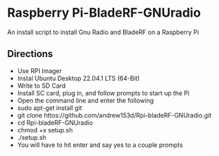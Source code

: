 # Raspberry Pi-BladeRF-GNUradio
An install script to install Gnu Radio and BladeRF on a Raspberry Pi

## Directions
* Use RPI Imager
* Instal Ubuntu Desktop 22.04.1 LTS (64-Bit)
* Write to SD Card
* Install SC card, plug in, and follow prompts to start up the Pi
* Open the command line and enter the following
* sudo apt-get install git
* git clone httos://github.com/andrew153d/Rpi-bladeRF-GNUradio.git
* cd Rpi-bladeRF-GNUradio
* chmod +x setup.sh
* ./setup.sh
* You will have to hit enter and say yes to a couple prompts
